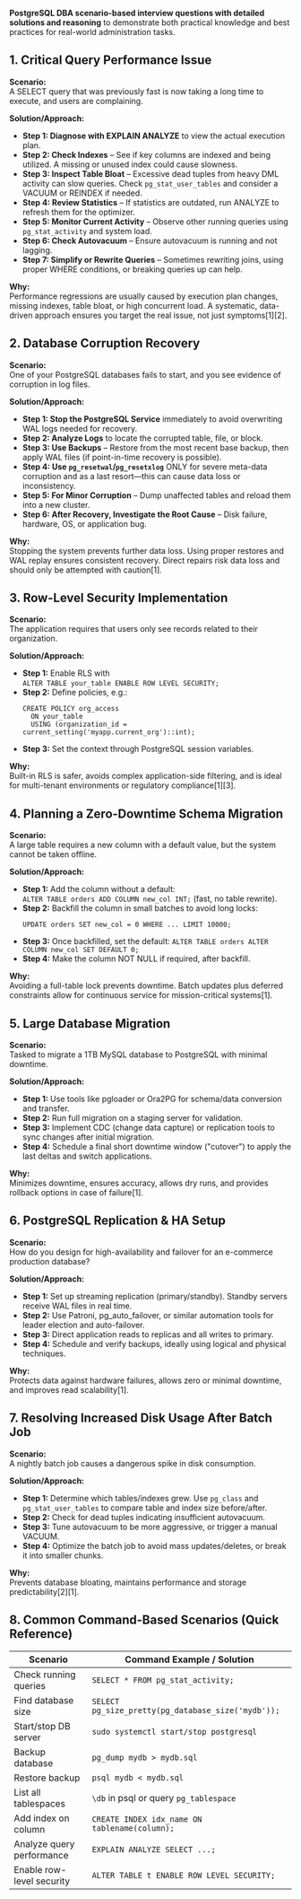 **PostgreSQL DBA scenario-based interview questions with detailed solutions and reasoning** to demonstrate both practical knowledge and best practices for real-world administration tasks.

## 1. **Critical Query Performance Issue**

**Scenario:**  
A SELECT query that was previously fast is now taking a long time to execute, and users are complaining.

**Solution/Approach:**  
- **Step 1: Diagnose with EXPLAIN ANALYZE** to view the actual execution plan.
- **Step 2: Check Indexes** – See if key columns are indexed and being utilized. A missing or unused index could cause slowness.
- **Step 3: Inspect Table Bloat** – Excessive dead tuples from heavy DML activity can slow queries. Check `pg_stat_user_tables` and consider a VACUUM or REINDEX if needed.
- **Step 4: Review Statistics** – If statistics are outdated, run ANALYZE to refresh them for the optimizer.
- **Step 5: Monitor Current Activity** – Observe other running queries using `pg_stat_activity` and system load.
- **Step 6: Check Autovacuum** – Ensure autovacuum is running and not lagging.
- **Step 7: Simplify or Rewrite Queries** – Sometimes rewriting joins, using proper WHERE conditions, or breaking queries up can help.

**Why:**  
Performance regressions are usually caused by execution plan changes, missing indexes, table bloat, or high concurrent load. A systematic, data-driven approach ensures you target the real issue, not just symptoms[1][2].

## 2. **Database Corruption Recovery**

**Scenario:**  
One of your PostgreSQL databases fails to start, and you see evidence of corruption in log files.

**Solution/Approach:**  
- **Step 1: Stop the PostgreSQL Service** immediately to avoid overwriting WAL logs needed for recovery.
- **Step 2: Analyze Logs** to locate the corrupted table, file, or block.
- **Step 3: Use Backups** – Restore from the most recent base backup, then apply WAL files (if point-in-time recovery is possible).
- **Step 4: Use `pg_resetwal`/`pg_resetxlog`** ONLY for severe meta-data corruption and as a last resort—this can cause data loss or inconsistency.
- **Step 5: For Minor Corruption** – Dump unaffected tables and reload them into a new cluster.
- **Step 6: After Recovery, Investigate the Root Cause** – Disk failure, hardware, OS, or application bug.

**Why:**  
Stopping the system prevents further data loss. Using proper restores and WAL replay ensures consistent recovery. Direct repairs risk data loss and should only be attempted with caution[1].

## 3. **Row-Level Security Implementation**

**Scenario:**  
The application requires that users only see records related to their organization.

**Solution/Approach:**  
- **Step 1:** Enable RLS with  
  `ALTER TABLE your_table ENABLE ROW LEVEL SECURITY;`
- **Step 2:** Define policies, e.g.:
  ```
  CREATE POLICY org_access
    ON your_table
    USING (organization_id = current_setting('myapp.current_org')::int);
  ```
- **Step 3:** Set the context through PostgreSQL session variables.

**Why:**  
Built-in RLS is safer, avoids complex application-side filtering, and is ideal for multi-tenant environments or regulatory compliance[1][3].

## 4. **Planning a Zero-Downtime Schema Migration**

**Scenario:**  
A large table requires a new column with a default value, but the system cannot be taken offline.

**Solution/Approach:**  
- **Step 1:** Add the column without a default:  
  `ALTER TABLE orders ADD COLUMN new_col INT;` (fast, no table rewrite).
- **Step 2:** Backfill the column in small batches to avoid long locks:
  ```
  UPDATE orders SET new_col = 0 WHERE ... LIMIT 10000;
  ```
- **Step 3:** Once backfilled, set the default:
  `ALTER TABLE orders ALTER COLUMN new_col SET DEFAULT 0;`
- **Step 4:** Make the column NOT NULL if required, after backfill.

**Why:**  
Avoiding a full-table lock prevents downtime. Batch updates plus deferred constraints allow for continuous service for mission-critical systems[1].

## 5. **Large Database Migration**

**Scenario:**  
Tasked to migrate a 1TB MySQL database to PostgreSQL with minimal downtime.

**Solution/Approach:**  
- **Step 1:** Use tools like pgloader or Ora2PG for schema/data conversion and transfer.
- **Step 2:** Run full migration on a staging server for validation.
- **Step 3:** Implement CDC (change data capture) or replication tools to sync changes after initial migration.
- **Step 4:** Schedule a final short downtime window ("cutover") to apply the last deltas and switch applications.

**Why:**  
Minimizes downtime, ensures accuracy, allows dry runs, and provides rollback options in case of failure[1].

## 6. **PostgreSQL Replication & HA Setup**

**Scenario:**  
How do you design for high-availability and failover for an e-commerce production database?

**Solution/Approach:**  
- **Step 1:** Set up streaming replication (primary/standby). Standby servers receive WAL files in real time.
- **Step 2:** Use Patroni, pg_auto_failover, or similar automation tools for leader election and auto-failover.
- **Step 3:** Direct application reads to replicas and all writes to primary.
- **Step 4:** Schedule and verify backups, ideally using logical and physical techniques.

**Why:**  
Protects data against hardware failures, allows zero or minimal downtime, and improves read scalability[1].

## 7. **Resolving Increased Disk Usage After Batch Job**

**Scenario:**  
A nightly batch job causes a dangerous spike in disk consumption.

**Solution/Approach:**  
- **Step 1:** Determine which tables/indexes grew. Use `pg_class` and `pg_stat_user_tables` to compare table and index size before/after.
- **Step 2:** Check for dead tuples indicating insufficient autovacuum.
- **Step 3:** Tune autovacuum to be more aggressive, or trigger a manual VACUUM.
- **Step 4:** Optimize the batch job to avoid mass updates/deletes, or break it into smaller chunks.

**Why:**  
Prevents database bloating, maintains performance and storage predictability[2][1].

## 8. **Common Command-Based Scenarios (Quick Reference)**

| Scenario                            | Command Example / Solution                                             |
|--------------------------------------|-----------------------------------------------------------------------|
| Check running queries                | `SELECT * FROM pg_stat_activity;`                                     |
| Find database size                   | `SELECT pg_size_pretty(pg_database_size('mydb'));`                    |
| Start/stop DB server                 | `sudo systemctl start/stop postgresql`                                |
| Backup database                      | `pg_dump mydb > mydb.sql`                                             |
| Restore backup                       | `psql mydb < mydb.sql`                                                |
| List all tablespaces                 | `\db` in psql or query `pg_tablespace`                                |
| Add index on column                  | `CREATE INDEX idx_name ON tablename(column);`                         |
| Analyze query performance            | `EXPLAIN ANALYZE SELECT ...;`                                         |
| Enable row-level security            | `ALTER TABLE t ENABLE ROW LEVEL SECURITY;`                            |

